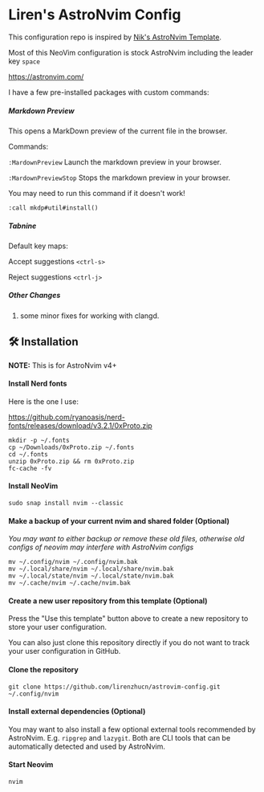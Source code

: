 # Liren's AstroNvim Config

This configuration repo is inspired by [Nik's AstroNvim Template](https://github.com/OpticSeven/astrovim-config).

Most of this NeoVim configuration is stock AstroNvim including the leader key `space`

https://astronvim.com/

I have a few pre-installed packages with custom commands:

##### Markdown Preview

This opens a MarkDown preview of the current file in the browser.

Commands:

`:MardownPreview` Launch the markdown preview in your browser.

`:MardownPreviewStop` Stops the markdown preview in your browser.

You may need to run this command if it doesn't work!
```
:call mkdp#util#install()
```

##### Tabnine

Default key maps:

Accept suggestions `<ctrl-s>`

Reject suggestions `<ctrl-j>`

##### Other Changes
1. some minor fixes for working with clangd.

## 🛠️ Installation

**NOTE:** This is for AstroNvim v4+

#### Install Nerd fonts 

Here is the one I use:

https://github.com/ryanoasis/nerd-fonts/releases/download/v3.2.1/0xProto.zip

```shell
mkdir -p ~/.fonts
cp ~/Downloads/0xProto.zip ~/.fonts
cd ~/.fonts
unzip 0xProto.zip && rm 0xProto.zip
fc-cache -fv
```

#### Install NeoVim
```shell
sudo snap install nvim --classic
```

#### Make a backup of your current nvim and shared folder (Optional)

*You may want to either backup or remove these old files, otherwise old configs of neovim may
interfere with AstroNvim configs*

```shell
mv ~/.config/nvim ~/.config/nvim.bak
mv ~/.local/share/nvim ~/.local/share/nvim.bak
mv ~/.local/state/nvim ~/.local/state/nvim.bak
mv ~/.cache/nvim ~/.cache/nvim.bak
```

#### Create a new user repository from this template (Optional)

Press the "Use this template" button above to create a new repository to store your user configuration.

You can also just clone this repository directly if you do not want to track your user configuration in GitHub.

#### Clone the repository

```shell
git clone https://github.com/lirenzhucn/astrovim-config.git ~/.config/nvim
```

#### Install external dependencies (Optional)

You may want to also install a few optional external tools recommended by AstroNvim.
E.g. `ripgrep` and `lazygit`. Both are CLI tools that can be automatically detected
and used by AstroNvim.

#### Start Neovim

```shell
nvim
```
